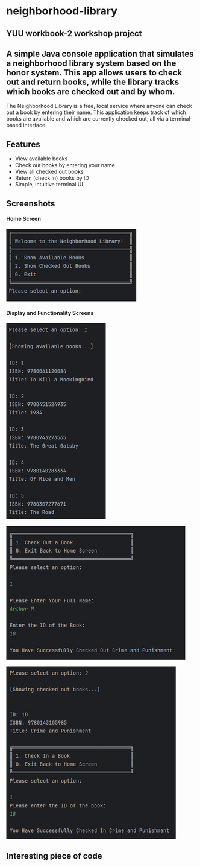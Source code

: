 # neighborhood-library
## YUU workbook-2 workshop project
## A simple Java console application that simulates a neighborhood library system based on the honor system. This app allows users to check out and return books, while the library tracks which books are checked out and by whom.
The Neighborhood Library is a free, local service where anyone can check out a book by entering their name. This application keeps track of which books are available and which are currently checked out, all via a terminal-based interface.

## Features

- View available books
- Check out books by entering your name
- View all checked out books
- Return (check in) books by ID
- Simple, intuitive terminal UI

## Screenshots
#### Home Screen
![Home Screen Screenshot](screenshots/library-home-screen.png)

#### Display and Functionality Screens
![Display Screen Screenshot](screenshots/library-display.png)

![Demo Screenshot](screenshots/library-demo.png)

![Demo 2 Screenshot](screenshots/library-demo2.png)

## Interesting piece of code
